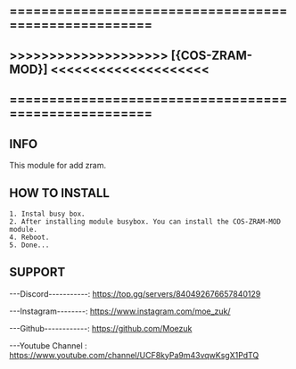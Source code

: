 ## =====================================================

## >>>>>>>>>>>>>>>>>>>> [{COS-ZRAM-MOD}] <<<<<<<<<<<<<<<<<<<<

## =====================================================

## INFO
This module for add zram.

## HOW TO INSTALL
```
1. Instal busy box. 
2. After installing module busybox. You can install the COS-ZRAM-MOD module.
4. Reboot.
5. Done...
```

## SUPPORT
---Discord-----------: https://top.gg/servers/840492676657840129

---Instagram--------: https://www.instagram.com/moe_zuk/

---Github------------: https://github.com/Moezuk

---Youtube Channel : https://www.youtube.com/channel/UCF8kyPa9m43vqwKsgX1PdTQ

